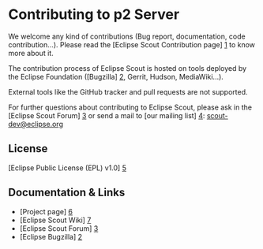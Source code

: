 Contributing to p2 Server
=========================

We welcome any kind of contributions (Bug report, documentation, code contribution...).
Please read the [Eclipse Scout Contribution page] [1] to know more about it.

The contribution process of Eclipse Scout is hosted on tools deployed by the Eclipse Foundation ([Bugzilla] [2], Gerrit, Hudson, MediaWiki...).

External tools like the GitHub tracker and pull requests are not supported.

For further questions about contributing to Eclipse Scout, please ask in the [Eclipse Scout Forum] [3] or send a mail to [our mailing list] [4]: scout-dev@eclipse.org


License
-------

[Eclipse Public License (EPL) v1.0] [5]


Documentation & Links
---------------------

* [Project page] [6]
* [Eclipse Scout Wiki] [7]
* [Eclipse Scout Forum] [3]
* [Eclipse Bugzilla] [2]


[1]: http://wiki.eclipse.org/Scout/Contribution
[2]: http://bugs.eclipse.org/
[3]: http://eclipse.org/forums/eclipse.scout
[4]: http://dev.eclipse.org/mailman/listinfo/scout-dev
[5]: http://wiki.eclipse.org/EPL
[6]: http://eclipse.org/scout/
[7]: http://wiki.eclipse.org/Scout/
